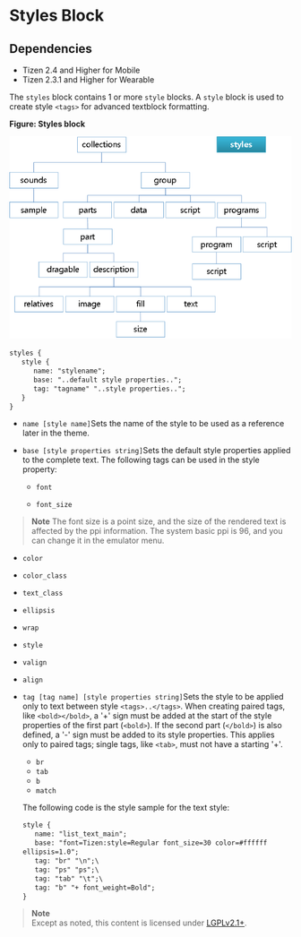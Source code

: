 # Styles Block

## Dependencies

- Tizen 2.4 and Higher for Mobile
- Tizen 2.3.1 and Higher for Wearable

The `styles` block contains 1 or more `style` blocks. A `style` block is used to create style `<tags>` for advanced textblock formatting.

**Figure: Styles block**

![Styles block](./media/diagram_styles.png)

```
styles {
   style {
      name: "stylename";
      base: "..default style properties..";
      tag: "tagname" "..style properties..";
   }
}
```

- `name [style name]`Sets the name of the style to be used as a reference later in the theme.

- `base [style properties string]`Sets the default style properties applied to the complete text. The following tags can be used in the style property:   	 

  -  `font`	 

  -  `font_size`
> **Note**
> The font size is a point size, and the size of the rendered text is affected by the ppi information. The system basic ppi is 96, and you can change it in the emulator menu.	  	  

  - `color`	

  - `color_class`	 

  -  `text_class`	 

  -  `ellipsis`   

  -    `wrap`      

  - `style`    

  -   `valign`   

  -    `align`   

- `tag [tag name] [style properties string]`Sets the style to be applied only to text between style `<tags>..</tags>`. When creating paired tags, like `<bold></bold>`, a '+' sign must be added at the start of the style properties of the first part (`<bold>`). If the second part (`</bold>`) is also defined, a '-' sign must be added to its style properties. This applies only to paired tags; single tags, like `<tab>`, must not have a starting '+'.   

  -  `br`
  -  `tab`	  
  - `b`	
  -   `match`  

   The following code is the style sample for the text style:

  ```
  style {
     name: "list_text_main";
     base: "font=Tizen:style=Regular font_size=30 color=#ffffff ellipsis=1.0";
     tag: "br" "\n";\
     tag: "ps" "ps";\
     tag: "tab" "\t";\
     tag: "b" "+ font_weight=Bold";
  }
  ```

> **Note**	
> Except as noted, this content is licensed under [LGPLv2.1+](http://opensource.org/licenses/LGPL-2.1).